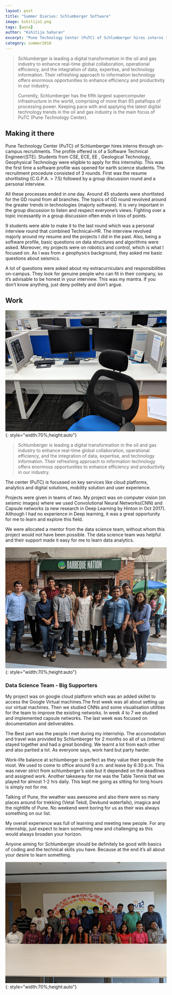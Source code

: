 ```yaml
---
layout: post
title: "Summer Diaries: Schlumberger Software"
image: kshitija1.png
tags: [wona]
author: "Kshitija Saharan"
excerpt: "Pune Technology Center (PuTC) of Schlumberger hires interns through on-campus recruitments. The profile offered is of a Software Technical Engineer(STE). Students from CSE, ECE, EE , Geological Technology, Geophysical Technology were eligible to apply for this internship. This was the first time a software profile was opened for earth science students."
category: summer2018
---
```


> Schlumberger is leading a digital transformation in the oil and gas industry to enhance real-time global collaboration, operational efficiency, and the integration of data, expertise, and technology information. Their refreshing approach to information technology offers enormous opportunities to enhance efficiency and productivity in our industry.
>
> Currently, Schlumberger has the fifth largest supercomputer infrastructure in the world, comprising of more than 65 petaflops of processing power. Keeping pace with and applying the latest digital technology trends in the oil and gas industry is the main focus of PuTC (Pune Technology Center).

## Making it there

Pune Technology Center (PuTC) of Schlumberger hires interns through on-campus recruitments. The profile offered is of a Software Technical Engineer(STE). Students from CSE, ECE, EE , Geological Technology, Geophysical Technology were eligible to apply for this internship. This was the first time a software profile was opened for earth science students. The recruitment procedure consisted of 3 rounds. First was the resume shortlisting (C.G.P.A. > 7.5) followed by a group discussion round and a personal interview.

All these processes ended in one day. Around 45 students were shortlisted for the GD round from all branches. The topics of GD round revolved around the greater trends in technologies (majorly software). It is very important in the group discussion to listen and respect everyone’s views. Fighting over a topic incessantly in a group discussion often ends in loss of points.

9 students were able to make it to the last round which was a personal interview round that combined Technical+HR. The interview revolved majorly around my resume and the projects I did in the past. Also, being a software profile, basic questions on data structures and algorithms were asked. Moreover, my projects were on robotics and control, which is what I focused on. As I was from a geophysics background, they asked me basic questions about seismics.

A lot of questions were asked about my extracurriculars and responsibilities on-campus. They look for genuine people who can fit in their company, so it’s advisable to be honest in your interview. This was my mantra. If you don’t know anything, just deny politely and don’t argue.

## Work

![pic2](/images/posts/kshitija2.png){: style="width:70%;height:auto"}

> Schlumberger is leading a digital transformation in the oil and gas industry to enhance real-time global collaboration, operational efficiency, and the integration of data, expertise, and technology information. Their refreshing approach to information technology offers enormous opportunities to enhance efficiency and productivity in our industry.

The center (PuTC) is focussed on key services like cloud platforms, analytics and digital solutions, mobility solution and user experience.

Projects were given in teams of two. My project was on computer vision (on seismic images) where we used Convolutional Neural Networks(CNN) and Capsule networks (a new research in Deep Learning by Hinton in Oct 2017). Although I had no experience in Deep learning, it was a great opportunity for me to learn and explore this field.

We were allocated a mentor from the data science team, without whom this project would not have been possible. The data science team was helpful and their support made it easy for me to learn data analytics.

![pic3](/images/posts/kshitija3.png){: style="width:70%;height:auto"}

### Data Science Team - Big Supporters

My project was on google cloud platform which was an added skillet to access the Google Virtual machines.The first week was all about setting up our virtual machines. Then we studied CNNs and some visualisation utilities for the team to improve the existing networks. In week 4 to 7 we studied and implemented capsule networks. The last week was focused on documentation and deliverables.

The Best part was the people i met during my internship. The accomodation and travel was provided by Schlumberger for 2 months so all of us (interns) stayed together and had a great bonding. We learnt a lot from each other and also partied a lot. As everyone says, work hard but party harder.

Work-life balance at schlumberger is perfect as they value their people the most. We used to come to office around 9 a.m. and leave by 6:30 p.m. This was never strict from schlumberger’s side but it depended on the deadlines and assigned work. Another takeaway for me was the Table Tennis that we played for almost 1-2 hrs daily. This kept me going as sitting for long hours is simply not for me.

Talking of Pune, the weather was awesome and also there were so many places around for trekking (Vetal Tekdi, Devkund waterfalls), imagica and the nightlife of Pune. No weekend went boring for us as their was always something on our list.

My overall experience was full of learning and meeting new people. For any internship, just expect to learn something new and challenging as this would always broaden your horizon.

Anyone aiming for Schlumberger should be definitely be good with basics of coding and the technical skills you have. Because at the end it’s all about your desire to learn something.

![pic4](/images/posts/kshitija4.png){: style="width:70%;height:auto"}
